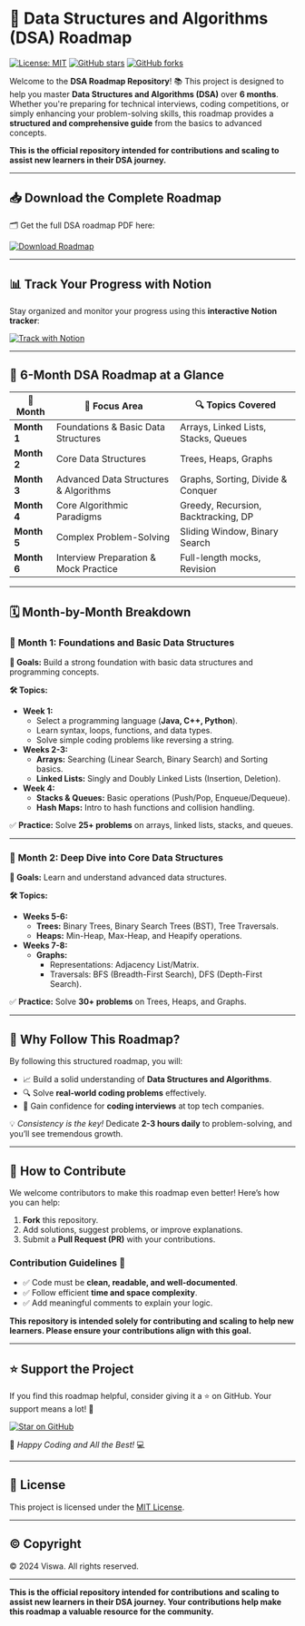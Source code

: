 # 🚀 **Data Structures and Algorithms (DSA) Roadmap**

[![License: MIT](https://img.shields.io/badge/License-MIT-yellow.svg)](LICENSE)
[![GitHub stars](https://img.shields.io/github/stars/Hey-Viswa/DSA-Foundation-Java?style=social)](https://github.com/Hey-Viswa/DSA-Foundation-Java)
[![GitHub forks](https://img.shields.io/github/forks/Hey-Viswa/DSA-Foundation-Java?style=social)](https://github.com/Hey-Viswa/DSA-Foundation-Java/network/members)

Welcome to the **DSA Roadmap Repository**! 📚 This project is designed to help you master **Data Structures and Algorithms (DSA)** over **6 months**. Whether you're preparing for technical interviews, coding competitions, or simply enhancing your problem-solving skills, this roadmap provides a **structured and comprehensive guide** from the basics to advanced concepts.

**This is the official repository intended for contributions and scaling to assist new learners in their DSA journey.**

---

## 📥 **Download the Complete Roadmap**
🗂️ Get the full DSA roadmap PDF here:

[![Download Roadmap](https://img.shields.io/badge/Download-DSA_Roadmap-blue?style=for-the-badge&logo=googledrive)](https://drive.google.com/file/d/1mI84LsWfvNADRKnLfJEt9G6NaT60gIXo/view?usp=sharing)

---

## 📊 **Track Your Progress with Notion**
Stay organized and monitor your progress using this **interactive Notion tracker**:

[![Track with Notion](https://img.shields.io/badge/Track%20Progress-DSA%20Notion%20Tracker-green?style=for-the-badge&logo=notion)](https://www.notion.so/heyviswa/DSA-Roadmap-Tracker-Detailed-Guide-15fde1b2bdcc80f9a77ada41efc2ab28?pvs=4)

---

## 📅 **6-Month DSA Roadmap at a Glance**
| 🚀 **Month**        | 📌 **Focus Area**                               | 🔍 **Topics Covered**               |
|---------------------|-------------------------------------------------|-------------------------------------|
| **Month 1**         | Foundations & Basic Data Structures             | Arrays, Linked Lists, Stacks, Queues |
| **Month 2**         | Core Data Structures                            | Trees, Heaps, Graphs                 |
| **Month 3**         | Advanced Data Structures & Algorithms           | Graphs, Sorting, Divide & Conquer    |
| **Month 4**         | Core Algorithmic Paradigms                      | Greedy, Recursion, Backtracking, DP  |
| **Month 5**         | Complex Problem-Solving                         | Sliding Window, Binary Search        |
| **Month 6**         | Interview Preparation & Mock Practice           | Full-length mocks, Revision          |

---

## 🗓️ **Month-by-Month Breakdown**

### 📆 **Month 1: Foundations and Basic Data Structures**

**🎯 Goals:** Build a strong foundation with basic data structures and programming concepts.

**🛠️ Topics:**
- **Week 1:**
  - Select a programming language (**Java, C++, Python**).
  - Learn syntax, loops, functions, and data types.
  - Solve simple coding problems like reversing a string.
- **Weeks 2-3:**
  - **Arrays:** Searching (Linear Search, Binary Search) and Sorting basics.
  - **Linked Lists:** Singly and Doubly Linked Lists (Insertion, Deletion).
- **Week 4:**
  - **Stacks & Queues:** Basic operations (Push/Pop, Enqueue/Dequeue).
  - **Hash Maps:** Intro to hash functions and collision handling.

✅ **Practice:** Solve **25+ problems** on arrays, linked lists, stacks, and queues.

---

### 📆 **Month 2: Deep Dive into Core Data Structures**

**🎯 Goals:** Learn and understand advanced data structures.

**🛠️ Topics:**
- **Weeks 5-6:**
  - **Trees:** Binary Trees, Binary Search Trees (BST), Tree Traversals.
  - **Heaps:** Min-Heap, Max-Heap, and Heapify operations.
- **Weeks 7-8:**
  - **Graphs:**
    - Representations: Adjacency List/Matrix.
    - Traversals: BFS (Breadth-First Search), DFS (Depth-First Search).

✅ **Practice:** Solve **30+ problems** on Trees, Heaps, and Graphs.

---

## 🌟 **Why Follow This Roadmap?**
By following this structured roadmap, you will:
- 📈 Build a solid understanding of **Data Structures and Algorithms**.
- 🔍 Solve **real-world coding problems** effectively.
- 🧠 Gain confidence for **coding interviews** at top tech companies.

💡 *Consistency is the key!* Dedicate **2-3 hours daily** to problem-solving, and you’ll see tremendous growth.

---

## 🤝 **How to Contribute**
We welcome contributors to make this roadmap even better! Here’s how you can help:

1. **Fork** this repository.
2. Add solutions, suggest problems, or improve explanations.
3. Submit a **Pull Request (PR)** with your contributions.

### Contribution Guidelines 📝
- ✅ Code must be **clean, readable, and well-documented**.
- ✅ Follow efficient **time and space complexity**.
- ✅ Add meaningful comments to explain your logic.

**This repository is intended solely for contributing and scaling to help new learners. Please ensure your contributions align with this goal.**

---

## ⭐ **Support the Project**
If you find this roadmap helpful, consider giving it a ⭐ on GitHub. Your support means a lot! 🌟

[![Star on GitHub](https://img.shields.io/github/stars/Hey-Viswa/DSA-Foundation-Java?style=for-the-badge)](https://github.com/Hey-Viswa/DSA-Foundation-Java)

🚀 *Happy Coding and All the Best!* 💻

---

## 📄 **License**
This project is licensed under the [MIT License](LICENSE).

---

## ©️ **Copyright**
© 2024 Viswa. All rights reserved.

---

**This is the official repository intended for contributions and scaling to assist new learners in their DSA journey. Your contributions help make this roadmap a valuable resource for the community.**
